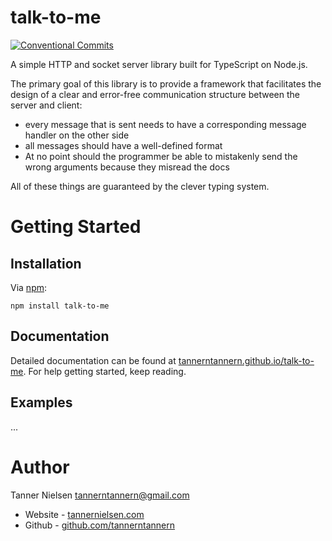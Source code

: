 # talk-to-me
[![Conventional Commits](https://img.shields.io/badge/Conventional%20Commits-1.0.0-yellow.svg)](https://conventionalcommits.org)

A simple HTTP and socket server library built for TypeScript on Node.js.

The primary goal of this library is to provide a framework that facilitates the design of a clear and error-free
communication structure between the server and client:
* every message that is sent needs to have a corresponding message handler on the other side
* all messages should have a well-defined format
* At no point should the programmer be able to mistakenly send the wrong arguments because they misread the docs

All of these things are guaranteed by the clever typing system.

# Getting Started
## Installation
Via [npm](https://npmjs.com/talk-to-me):

`npm install talk-to-me`

## Documentation
Detailed documentation can be found at [tannerntannern.github.io/talk-to-me](https://tannerntannern.github.io/talk-to-me/).
For help getting started, keep reading.

## Examples
...

# Author
Tanner Nielsen <tannerntannern@gmail.com>
* Website - [tannernielsen.com](http://tannernielsen.com)
* Github - [github.com/tannerntannern](https://github.com/tannerntannern)